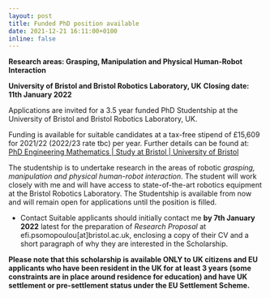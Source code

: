 ```yaml
---
layout: post
title: Funded PhD position available
date: 2021-12-21 16:11:00+0100
inline: false
---
```


**Research areas: Grasping, Manipulation and Physical Human-Robot Interaction**

**University of Bristol and Bristol Robotics Laboratory, UK**
**Closing date: 11th January 2022**

Applications are invited for a 3.5 year funded PhD Studentship at the University of Bristol and Bristol Robotics Laboratory, UK.

Funding is available for suitable candidates at a tax-free stipend of £15,609 for 2021/22 (2022/23 rate tbc) per year. Further details can be found at: [PhD Engineering Mathematics | Study at Bristol | University of Bristol](http://www.bristol.ac.uk/study/postgraduate/2022/eng/phd-eng-maths/)

The studentship is to undertake research in the areas of robotic *grasping, manipulation and physical human-robot interaction*. The student will work closely with me and will have access to state-of-the-art robotics equipment at the Bristol Robotics Laboratory. The Studentship is available from now and will remain open for applications until the position is filled.

- Contact
Suitable applicants should initially contact me **by 7th January 2022** latest​ for the preparation of *Research Proposal* at efi.psomopoulou[at]bristol.ac.uk, enclosing a copy of their CV and a short paragraph of why they are interested in the Scholarship.

**Please note that this scholarship is available ONLY to UK citizens and EU applicants who have been resident in the UK for at least 3 years (some constraints are in place around residence for education) and have UK settlement or pre-settlement status under the EU Settlement Scheme.**


